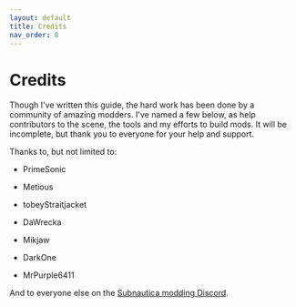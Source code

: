 ```yaml
---
layout: default
title: Credits
nav_order: 8
---
```


# Credits

Though I've written this guide, the hard work has been done by a community of amazing modders. I've named a few below, as help contributors to the scene, the tools and my efforts to build mods. It will be incomplete, but thank you to everyone for your help and support.

Thanks to, but not limited to:

-   PrimeSonic

-   Metious

-   tobeyStraitjacket

-   DaWrecka

-   Mikjaw

-   DarkOne

-   MrPurple6411

And to everyone else on the [Subnautica modding Discord](https://discord.gg/srQXTPKA).

